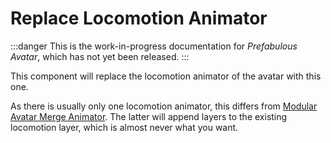 ﻿# Replace Locomotion Animator

:::danger
This is the work-in-progress documentation for *Prefabulous Avatar*, which has not yet been released.
:::

This component will replace the locomotion animator of the avatar with this one.

As there is usually only one locomotion animator, this differs from [Modular Avatar Merge Animator](https://modular-avatar.nadena.dev/docs/reference/merge-animator).
The latter will append layers to the existing locomotion layer, which is almost never what you want.
